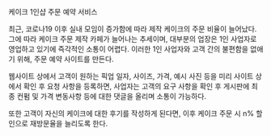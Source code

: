 케이크 1인샵 주문 예약 서비스

최근, 코로나19 이후 실내 모임이 증가함에 따라 제작 케이크의 주문 비율이 늘어났다.
그에 따라 케이크 주문 제작 카페가 늘어나는 추세이며, 대부분의 업장은 1인 사업자로 영업하고 있기에 즉각적인 소통이 어렵다.
이러한 1인 사업자와 고객 간의 불편함을 없애기 위해, 주문 예약 사이트를 만든다.

웹사이트 상에서 고객이 원하는 픽업 일자, 사이즈, 가격, 예시 사진 등을 미리 사이트 상에서 확인 후 요청 사항을  등록하면, 사업자는 고객의 요구 사항을 확인 후 게시판에 최종 컨펌 및 가격 변동사항 등에 대한 댓글을 올리며 소통이 가능하다.

또한 고객이 자신의 케이크에 대한 후기를 작성하게 된다면, 이후 케이크 주문 시 n% 할인으로 재방문율을 늘리도록 한다.
